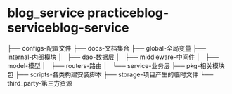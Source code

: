 # blog_service practiceblog-serviceblog-service
├── configs-配置文件
├── docs-文档集合
├── global-全局变量
├── internal-内部模块
│   ├── dao-数据层
│   ├── middleware-中间件
│   ├── model-模型
│   ├── routers-路由
│   └── service-业务层
├── pkg-相关模块包
├── scripts-各类构建安装脚本
├── storage-项目产生的临时文件
└── third_party-第三方资源

